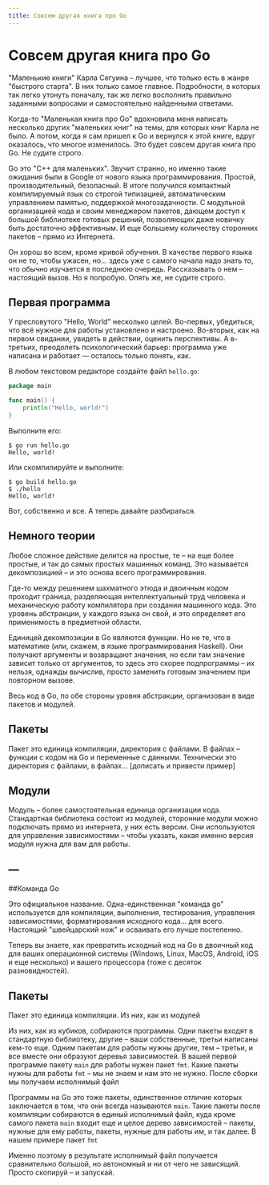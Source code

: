 ```yaml
---
title: Совсем другая книга про Go
---
```


# Совсем другая книга про Go

"Маленькие книги" Карла Сегуина – лучшее, что только есть в жанре "быстрого старта". В них только самое главное. Подробности, в которых так легко утонуть поначалу, так же легко восполнить правильно заданными вопросами и самостоятельно найденными ответами. 

Когда-то "Маленькая книга про Go" вдохновила меня написать несколько других "маленьких книг" на темы, для которых книг Карла не было. А потом, когда я сам пришел к Go и вернулся к этой книге, вдруг оказалось, что многое изменилось. Это будет совсем другая книга про Go. Не судите строго.

Go это "C++ для маленьких". Звучит странно, но именно такие ожидания были в Google от нового языка программирования. Простой, производительный, безопасный. В итоге получился компактный компилируемый язык со строгой типизацией, автоматическим управлением памятью, поддержкой многозадачности. С модульной организацией кода и своим менеджером пакетов, дающем доступ к большой библиотеке готовых решений, позволяющих даже новичку быть достаточно эффективным. И еще большему количеству сторонних пакетов – прямо из Интернета.

Он хорош во всем, кроме кривой обучения. В качестве первого языка он не то, чтобы ужасен, но… здесь уже с самого начала надо знать то, что обычно изучается в последнюю очередь. Рассказывать о нем – настоящий вызов. Но я попробую. Опять же, не судите строго.

## Первая программа

У пресловутого "Hello, World" несколько целей. Во-первых, убедиться, что всё нужное для работы установлено и настроено. Во-вторых, как на первом свидании, увидеть в действии, оценить перспективы. А в-третьих, преодолеть психологический барьер: программа уже написана и работает — осталось только понять, как. 

В любом текстовом редакторе создайте файл `hello.go`:

~~~go
package main

func main() {
    println("Hello, world!")
}
~~~

Выполните его:

~~~
$ go run hello.go
Hello, world!
~~~

Или скомпилируйте и выполните:

~~~
$ go build hello.go
$ ./hello
Hello, world!
~~~

Вот, собственно и все. А теперь давайте разбираться.

## Немного теории

Любое сложное действие делится на простые, те – на еще более простые, и так до самых простых машинных команд. Это называется декомпозицией – и это основа всего программирования. 

Где-то между решением шахматного этюда и двоичным кодом проходит граница, разделяющая интеллектуальный труд человека и механическую работу компилятора при создании машинного кода. Это уровень абстракции, у каждого языка он свой, и это определяет его применимость в предметной области. 

Единицей декомпозиции в Go являются функции. Но не те, что в математике (или, скажем, в языке программирования Haskell). Они получают аргументы и возвращают значения, но если там значение зависит только от аргументов, то здесь это скорее подпрограммы – их нельзя, однажды вычислив, просто заменить готовым значением при повторном вызове.

Весь код в Go, по обе стороны уровня абстракции, организован в виде пакетов и модулей. 

## Пакеты

Пакет это единица компиляции, директория с файлами. В файлах – функции с кодом на Go и переменные с данными. Технически это директория с файлами, в файлах… [дописать и привести пример]

## Модули

Модуль – более самостоятельная единица организации кода. Стандартная библиотека состоит из модулей, сторонние модули можно подключать прямо из интернета, у них есть версии. Они используются для управления зависимостями – чтобы указать, какая именно версия модуля нужна для вам для работы.

## —



##Команда Go

Это официальное название. Одна-единственная "команда go" используется для компиляции, выполнения, тестирования, управления зависимостями, форматирования исходного кода… для всего.  Настоящий "швейцарский нож" и осваивать его лучше постепенно.



Теперь вы знаете, как превратить исходный код на Go в двоичный код для ваших операционной системы (Windows, Linux, MacOS, Android, iOS и еще несколько) и вашего процессора (тоже с десяток разновидностей). 

## Пакеты

Пакет это единица компиляции. Из них, как из модулей

Из них, как из кубиков, собираются программы. Одни пакеты входят в стандартную библиотеку, другие – ваши собственные, третьи написаны кем-то еще. Одним пакетам для работы нужны другие, тем – третьи, и все вместе они образуют деревья зависимостей. В вашей первой программе пакету `main` для работы нужен пакет `fmt`. Какие пакеты нужны для работы `fmt` – мы не знаем и нам это не нужно. После сборки мы получаем исполнимый файл





Программы на Go это тоже пакеты, единственное отличие которых заключается в том, что они всегда называются `main`. Такие пакеты после компиляции собираются в единый исполнимый файл, куда кроме самого пакета `main` входит еще и целое дерево зависимостей – пакеты, нужные для ему работы, пакеты, нужные для работы им, и так далее. В нашем примере пакет `fmt`



Именно поэтому в результате исполнимый файл получается сравнительно большой, но автономный и ни от чего не зависящий. Просто cкопируй – и запускай.

